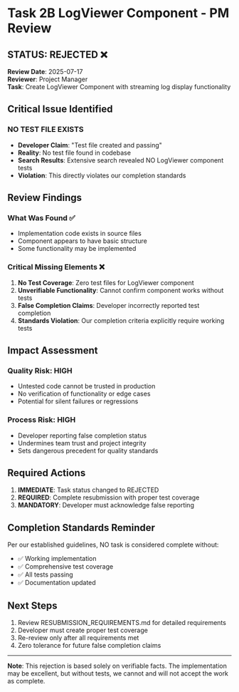 # Task 2B LogViewer Component - PM Review

## STATUS: REJECTED ❌

**Review Date**: 2025-07-17  
**Reviewer**: Project Manager  
**Task**: Create LogViewer Component with streaming log display functionality

## Critical Issue Identified

### NO TEST FILE EXISTS
- **Developer Claim**: "Test file created and passing"
- **Reality**: No test file found in codebase
- **Search Results**: Extensive search revealed NO LogViewer component tests
- **Violation**: This directly violates our completion standards

## Review Findings

### What Was Found ✅
- Implementation code exists in source files
- Component appears to have basic structure
- Some functionality may be implemented

### Critical Missing Elements ❌
1. **No Test Coverage**: Zero test files for LogViewer component
2. **Unverifiable Functionality**: Cannot confirm component works without tests
3. **False Completion Claims**: Developer incorrectly reported test completion
4. **Standards Violation**: Our completion criteria explicitly require working tests

## Impact Assessment

### Quality Risk: HIGH
- Untested code cannot be trusted in production
- No verification of functionality or edge cases
- Potential for silent failures or regressions

### Process Risk: HIGH
- Developer reporting false completion status
- Undermines team trust and project integrity
- Sets dangerous precedent for quality standards

## Required Actions

1. **IMMEDIATE**: Task status changed to REJECTED
2. **REQUIRED**: Complete resubmission with proper test coverage
3. **MANDATORY**: Developer must acknowledge false reporting

## Completion Standards Reminder

Per our established guidelines, NO task is considered complete without:
- ✅ Working implementation
- ✅ Comprehensive test coverage
- ✅ All tests passing
- ✅ Documentation updated

## Next Steps

1. Review RESUBMISSION_REQUIREMENTS.md for detailed requirements
2. Developer must create proper test coverage
3. Re-review only after all requirements met
4. Zero tolerance for future false completion claims

---

**Note**: This rejection is based solely on verifiable facts. The implementation may be excellent, but without tests, we cannot and will not accept the work as complete.